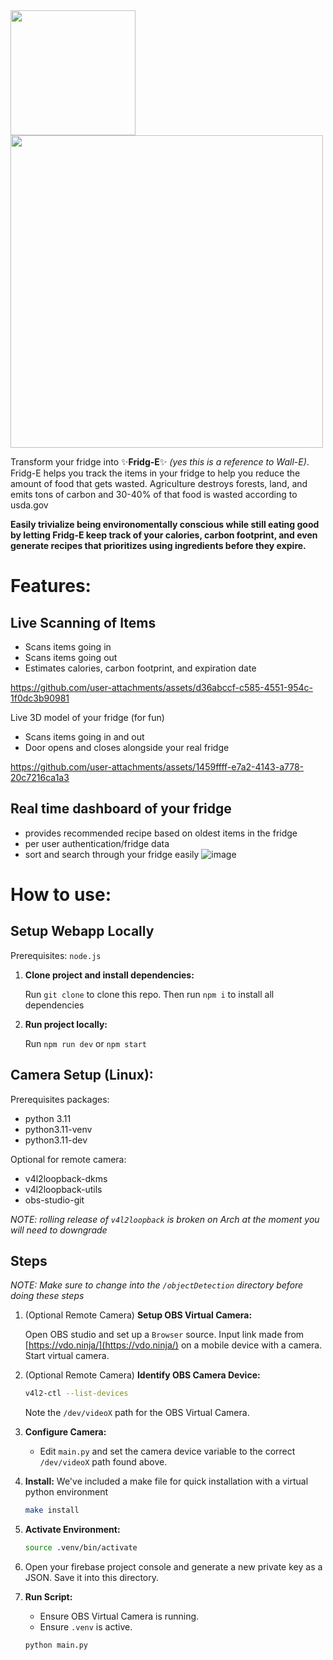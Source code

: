 <img src="https://github.com/user-attachments/assets/2f30a41c-0067-4832-b942-956b9a9363df" width="200">
<img src="https://github.com/user-attachments/assets/62e9ae09-cdf3-4ea2-899b-b4a77ca779d6" width="500">

Transform your fridge into ✨**Fridg-E**✨ *(yes this is a reference to Wall-E)*. Fridg-E helps you track the items in your fridge to help you reduce the amount of food that gets wasted. Agriculture destroys forests, land, and emits tons of carbon and 30-40% of that food is wasted according to usda.gov

**Easily trivialize being environomentally conscious while still eating good by letting Fridg-E keep track of your calories, carbon footprint, and even generate recipes that prioritizes using ingredients before they expire.**

# Features:
## Live Scanning of Items
- Scans items going in
- Scans items going out
- Estimates calories, carbon footprint, and expiration date

https://github.com/user-attachments/assets/d36abccf-c585-4551-954c-1f0dc3b90981

Live 3D model of your fridge (for fun)
- Scans items going in and out
- Door opens and closes alongside your real fridge

https://github.com/user-attachments/assets/1459ffff-e7a2-4143-a778-20c7216ca1a3

## Real time dashboard of your fridge
- provides recommended recipe based on oldest items in the fridge
- per user authentication/fridge data
- sort and search through your fridge easily
![image](https://github.com/user-attachments/assets/bf5d95ee-ab26-4141-8fea-8da15be14f78)


# How to use:
## Setup Webapp Locally
Prerequisites: `node.js`

1. **Clone project and install dependencies:**
   
   Run ```git clone``` to clone this repo.
   Then run ```npm i``` to install all dependencies 

3. **Run project locally:**

   Run ```npm run dev``` or ```npm start```

## Camera Setup (Linux):
Prerequisites packages: 
- python 3.11
- python3.11-venv
- python3.11-dev

Optional for remote camera:
- v4l2loopback-dkms
- v4l2loopback-utils
- obs-studio-git

*NOTE:  rolling release of `v4l2loopback` is broken on Arch at the moment you will need to downgrade*

## Steps

*NOTE: Make sure to change into the `/objectDetection` directory before doing these steps*

1.  (Optional Remote Camera) **Setup OBS Virtual Camera:**
   
    Open OBS studio and set up a `Browser` source. Input link made from [https://vdo.ninja/](https://vdo.ninja/) on a mobile device with a camera.
    Start virtual camera.
    
3.  (Optional Remote Camera) **Identify OBS Camera Device:**
    ```bash
    v4l2-ctl --list-devices
    ```
    Note the `/dev/videoX` path for the OBS Virtual Camera.


4.  **Configure Camera:**
    * Edit `main.py` and set the camera device variable to the correct `/dev/videoX` path found above.

5.  **Install:**
    We've included a make file for quick installation with a virtual python environment
    ```bash
    make install
    ```

6.  **Activate Environment:**
    ```bash
    source .venv/bin/activate
    ```
7.  Open your firebase project console and generate a new private key as a JSON. Save it into this directory.

8.  **Run Script:**
    * Ensure OBS Virtual Camera is running. 
    * Ensure `.venv` is active.
    ```bash
    python main.py
    ```
